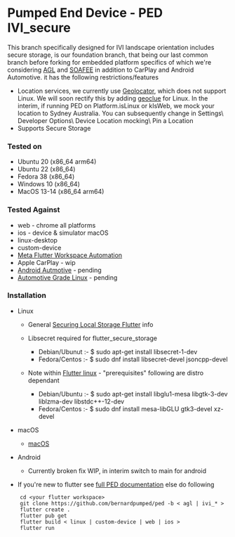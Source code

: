 # Pumped End Device - PED IVI_secure

This branch specifically designed for IVI landscape orientation includes secure storage, is our foundation branch, that being our last common branch before forking for embedded platform specifics of which we're considering [AGL](https://www.automotivelinux.org/) and [SOAFEE](https://www.soafee.io/) in addition to CarPlay and Android Automotive.
it has the following restrictions/features

- Location services, we currently use [Geolocator](https://pub.dev/packages/geolocator), which does not support Linux. We will soon rectify this by adding [geoclue](https://pub.dev/packages/geoclue) for Linux. In the interim, if running PED on Platform.isLinux or kIsWeb, we mock your location to Sydney Australia. You can subsequently change in Settings\ Developer Options\ Device Location mocking\ Pin a Location
- Supports Secure Storage


### Tested on

  - Ubuntu 20 (x86_64 arm64)
  - Ubuntu 22 (x86_64)
  - Fedora 38 (x86_64)
  - Windows 10 (x86_64)
  - MacOS 13-14 (x86_64 arm64)

### Tested Against

  - web - chrome all platforms
  - ios - device & simulator macOS
  - linux-desktop
  - custom-device
  - [Meta Flutter Workspace Automation](https://github.com/meta-flutter/workspace-automation)
  - Apple CarPlay - wip
  - [Android Autmotive](https://source.android.com/docs/automotive/start/what_automotive) - pending
  - [Automotive Grade Linux](https://www.automotivelinux.org) - pending
  

### Installation
  - Linux 
    - General [Securing Local Storage Flutter](https://blog.logrocket.com/securing-local-storage-flutter/#linux-configuration) info
    - Libsecret required for flutter_secure_storage
      - Debian/Ubunut :- $ sudo apt-get install libsecret-1-dev
      - Fedora/Centos :- $ sudo dnf install libsecret-devel jsoncpp-devel

    - Note within [Flutter linux](https://docs.flutter.dev/get-started/install/linux) - "prerequisites" following are distro dependant
      - Debian/Ubuntu :- $ sudo apt-get install libglu1-mesa libgtk-3-dev liblzma-dev libstdc++-12-dev
      - Fedora/Centos :- $ sudo dnf install mesa-libGLU gtk3-devel xz-devel 
 
  - macOS
    - [macOS](https://docs.flutter.dev/get-started/install/macos)
  -  Android
     - Currently broken fix WIP, in interim switch to main for android
  - If you're new to flutter see [full PED documentation](https://github.com/bernardpumped/ped/blob/main/documentation/FULL-README.md) else do following

```
    cd <your flutter workspace>
    git clone https://github.com/bernardpumped/ped -b < agl | ivi_* >
    flutter create .
    flutter pub get
    flutter build < linux | custom-device | web | ios >
    flutter run
```
